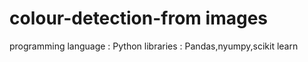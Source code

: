 # colour-detection-from images
   programming language : Python
   libraries : Pandas,nyumpy,scikit learn
